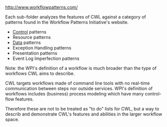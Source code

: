 http://www.workflowpatterns.com/

Each sub-folder analyzes the features of CWL against a category of patterns found in the Workflow Patterns Initiative's website.

- [Control](control/README.md) patterns
- Resource patterns
- [Data](data/README.md) patterns
- Exception Handling patterns
- Presentation patterns
- Event Log Imperfection patterns


Note: the WPI's definition of a workflow is much broader than the type of workflows CWL aims to describe.

CWL targets workflows made of command line tools with no real-time communication between steps nor outside services.
WPI's definition of workflows includes (business) process modeling which have many control-flow features.

Therefore these are not to be treated as "to do" lists for CWL, but a way to describ and demonstrate CWL's features and abilities in the larger workflow space.
